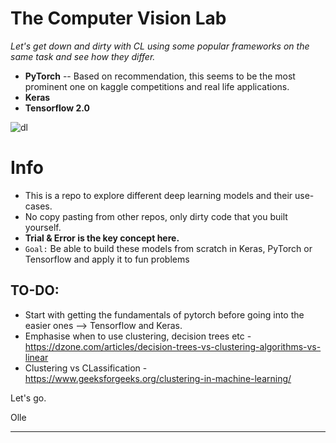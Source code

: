 # The Computer Vision Lab

*Let's get down and dirty with CL using some popular frameworks on the same task and see how they differ.* 
- **PyTorch** -- Based on recommendation, this seems to be the most prominent one on kaggle competitions and real life applications. 
- **Keras**
- **Tensorflow 2.0**

![dl](https://quantdare.com/wp-content/uploads/2019/06/deep_learning.png)

# Info
- This is a repo to explore different deep learning models and their use-cases. 
- No copy pasting from other repos, only dirty code that you built yourself.
- **Trial & Error is the key concept here.**
- ```Goal:``` Be able to build these models from scratch in Keras, PyTorch or Tensorflow and apply it to fun problems

## TO-DO:
* Start with getting the fundamentals of pytorch before going into the easier ones --> Tensorflow and Keras. 
* Emphasise when to use clustering, decision trees etc - https://dzone.com/articles/decision-trees-vs-clustering-algorithms-vs-linear
* Clustering vs CLassification - https://www.geeksforgeeks.org/clustering-in-machine-learning/

Let's go.

Olle 


_____

